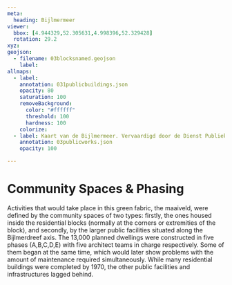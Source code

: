 ```yaml
---
meta:
  heading: Bijlmermeer
viewer:
  bbox: [4.944329,52.305631,4.998396,52.329428]
  rotation: 29.2
xyz:
geojson:
  - filename: 03blocksnamed.geojson
    label:
allmaps:
  - label:
    annotation: 031publicbuildings.json
    opacity: 80
    saturation: 100
    removeBackground:
      color: "#ffffff"
      threshold: 100
      hardness: 100
    colorize:
  - label: Kaart van de Bijlmermeer. Vervaardigd door de Dienst Publieke Werken, afd. Landmeten en Kartografie, 1970. Scale 1:7000. Stadsarchief Amsterdam. 1968. Het Groen in de Bijlmermeer. Bijlmermeer Museum.
    annotation: 03publicworks.json
    opacity: 100

---
```

# Community Spaces & Phasing
Activities that would take place in this green fabric, the maaiveld, were defined by the community spaces of two types: firstly, the ones housed inside the residential blocks (normally at the corners or extremities of the block), and secondly, by the larger public facilities situated along the Bijlmerdreef axis.
The 13,000 planned dwellings were constructed in five phases (A,B,C,D,E) with five architect teams in charge respectively. Some of them began at the same time, which would later show problems with the amount of maintenance required simultaneously. While many residential buildings were completed by 1970, the other public facilities and infrastructures lagged behind.

